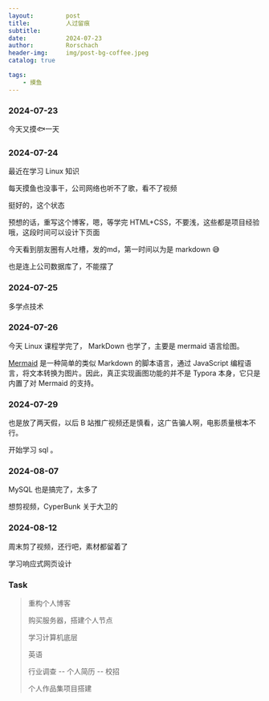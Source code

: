 ```yaml
---
layout:     	post
title:      	人过留痕
subtitle:    
date:       	2024-07-23
author:     	Rorschach
header-img:		img/post-bg-coffee.jpeg
catalog: true

tags:
    - 摸鱼
---
```




### 2024-07-23

今天又摸🐟一天 



### 2024-07-24

最近在学习 Linux 知识

每天摸鱼也没事干，公司网络也听不了歌，看不了视频

挺好的，这个状态

预想的话，重写这个博客，嗯，等学完 HTML+CSS，不要浅，这些都是项目经验哦，这段时间可以设计下页面



今天看到朋友圈有人吐槽，发的md，第一时间以为是 markdown :sweat_smile: 



也是连上公司数据库了，不能摆了



### 2024-07-25

多学点技术



### 2024-07-26

今天 Linux 课程学完了， MarkDown 也学了，主要是 mermaid 语言绘图。

[Mermaid](https://mermaid.js.org/#/) 是一种简单的类似 Markdown 的脚本语言，通过 JavaScript 编程语言，将文本转换为图片。因此，真正实现画图功能的并不是 Typora 本身，它只是内置了对 Mermaid 的支持。



### 2024-07-29

也是放了两天假，以后 B 站推广视频还是慎看，这广告骗人啊，电影质量根本不行。

开始学习 sql 。



### 2024-08-07

MySQL 也是搞完了，太多了

想剪视频，CyperBunk 关于大卫的



### 2024-08-12

周末剪了视频，还行吧，素材都留着了

学习响应式网页设计



### Task

>重构个人博客
>
>购买服务器，搭建个人节点
>
>学习计算机底层
>
>英语
>
>行业调查 -- 个人简历 -- 校招
>
>个人作品集项目搭建

